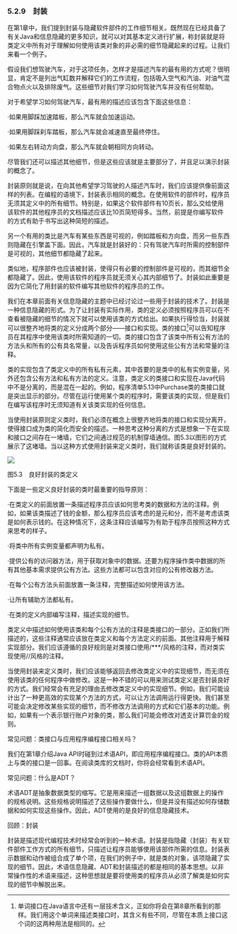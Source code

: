    

### 5.2.9　封装

在第1章中，我们提到封装与隐藏软件部件的工作细节相关。既然现在已经具备了有关Java和信息隐藏的更多知识，就可以对其基本定义进行扩展，称封装就是将类定义中所有对于理解如何使用该类对象的非必需的细节隐藏起来的过程。让我们来看一个例子。

假设我们想驾驶汽车，对于这项任务，怎样才是描述汽车的最有用的方式呢？很明显，肯定不是列出气缸数并解释它们的工作流程，包括吸入空气和汽油、对油气混合物点火以及排除废气。这些细节对我们学习如何驾驶汽车并没有任何帮助。

对于希望学习如何驾驶汽车，最有用的描述应该包含下面这些信息：

·如果用脚踩加速踏板，那么汽车就会加速运动。

·如果用脚踩刹车踏板，那么汽车就会减速直至最终停住。

·如果左右转动方向盘，那么汽车就会朝相同方向转动。

尽管我们还可以描述其他细节，但是这些应该就是主要部分了，并且足以演示封装的概念了。

封装原则就是说，在向其他希望学习驾驶的人描述汽车时，我们应该提供像前面这样的列表。在编程的语境下，封装表示相同的概念。在使用软件的部件时，程序员无须其定义中的所有细节。特别是，如果这个软件部件有10页长，那么交给使用该软件的其他程序员的文档描述应该比10页简短得多。当然，前提是你编写软件的方式有助于书写出这种简短的描述。

另一个有用的类比是汽车有某些东西是可视的，例如踏板和方向盘，而另一些东西则隐藏在引擎盖下面。因此，汽车就是封装好的：只有驾驶汽车时所需的控制部件是可视的，其他细节都隐藏了起来。

类似地，程序部件也应该被封装，使得只有必要的控制部件是可视的，而其细节全都隐藏了。因此，使用该软件的程序员就无须关心其内部细节了。封装如此重要是因为它简化了用封装的软件编写其他软件的程序员的工作。

我们在本章前面有关信息隐藏的主题中已经讨论过一些用于封装的技术了。封装是一种信息隐藏的形式。为了让封装有实际作用，类的定义必须按照程序员可以在不查看被隐藏的细节的情况下就可以使用该类的方式给出。如果执行得恰当，封装就可以很整齐地将类的定义分成两个部分——接口和实现。类的接口[^1]可以告知程序员在其程序中使用该类时所需知道的一切。类的接口包含了该类中所有公有方法的方法头和所有的公有具名常量，以及告诉程序员如何使用这些公有方法和常量的注释。

类的实现包含了类定义中的所有私有元素，其中首要的是类中的私有实例变量，另外还包含公有方法和私有方法的定义。注意，类定义的类接口和实现在Java代码中不是分离的，而是混在一起的。例如，程序清单5.13中Purchase类的类接口就是突出显示的部分。尽管在运行使用某个类的程序时，需要该类的实现，但是我们在编写该程序时无须知道有关该类实现的任何信息。

当使用封装原则定义类时，我们必须在概念上很整齐地将类的接口和实现分离开，使得接口成为类的简化而安全的描述。一种思考这种分离的方式是想象一下在实现和接口之间存在一堵墙，它们之间通过规范的机制穿墙通信。图5.3以图形的方式展示了这堵墙。当以这种方式使用封装来定义类时，我们就称该类是良好封装的。

![](0-Assets/Epubook/程序员编程语言经典合集（计算机科学丛书5册套装），javapython编程语言含经典教材龙书《编译原理》%20(Bruce%20Eckel%20%20Alfred%20V.%20Aho%20%20Monica%20S.%20Lam%20etc.)%20(Z-Library)/images/image10241.jpeg)

图5.3　良好封装的类定义

下面是一些定义良好封装的类时最重要的指导原则：

·在类定义的前面放置一条描述程序员应该如何思考类的数据和方法的注释。例如，如果该类描述了钱的金额，那么程序员应该考虑的是元和分，而不是考虑该类是如何表示钱的。在这种情况下，这条注释应该编写为有助于程序员按照这种方式来思考的样子。

·将类中所有实例变量都声明为私有。

·提供公有的访问器方法，用于获取对象中的数据。还要为程序操作类中数据的所有其他基本需求提供公有方法。这些方法都可以包含对应的公有修改器方法。

·在每个公有方法头前面放置一条注释，完整描述如何使用该方法。

·让所有辅助方法都私有。

·在类的定义内部编写注释，描述实现的细节。

类定义中描述如何使用该类和每个公有方法的注释是类接口的一部分。正如我们所描述的，这些注释通常应该放在类定义和每个方法定义的前面。其他注释用于解释实现部分。我们应该遵循的良好规则是对类接口使用/***/风格的注释，而对类实现使用//风格的注释。

当使用封装来定义类时，我们应该能够返回去修改类定义中的实现细节，而无须在使用该类的任何程序中做修改。这是一种不错的可以用来测试类定义是否封装良好的方式。我们经常会有充足的理由去修改类定义中的实现细节。例如，我们可能设计出了一种更高效的实现某个方法的方式，可以让方法调用运行得更快。我们甚至可能会决定修改某些实现的细节，而不修改方法调用的方式和它们基本的功能。例如，如果有一个表示银行账户对象的类，那么我们可能会修改对透支计算罚金的规则。

常见问题：类接口与应用程序编程接口相关吗？

我们在第1章介绍Java API时碰到过术语API，即应用程序编程接口。类的API本质上与类的接口是一回事。在阅读类库的文档时，你将会经常看到术语API。

常见问题：什么是ADT？

术语ADT是抽象数据类型的缩写。它是用来描述一组数据以及这组数据上的操作的规格说明。这些规格说明描述了这些操作要做什么，但是并没有描述如何存储数据和如何实现这些操作。因此，ADT使用的是良好的信息隐藏技术。

回顾：封装

封装是描述现代编程技术时经常会听到的一种术语。封装是指隐藏（封装）有关软件部件工作方式的所有细节，只描述让程序员能够使用该部件所需的信息。封装表示数据和动作被组合成了单个项，在我们的例子中，就是类的对象，该项隐藏了实现的细节。因此，术语信息隐藏、ADT和封装描述的都是相同的基本思想。以非常操作性的术语来描述，这种思想就是要将使用类的程序员从必须了解类是如何实现的细节中解脱出来。

[^1]:  单词接口在Java语言中还有一层技术含义，正如你将会在第8章所看到的那样。我们用这个单词来描述类接口时，其含义有些不同，尽管在本质上接口这个词的这两种用法是相同的。